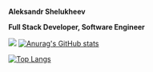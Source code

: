 **Aleksandr Shelukheev**

**Full Stack Developer, Software Engineer**

![](https://github.githubassets.com/images/icons/emoji/unicode/1f918.png?v8)
[![Anurag's GitHub stats](https://github-readme-stats.vercel.app/api?username=aleksandr-shel)](https://github.com/anuraghazra/github-readme-stats)

[![Top Langs](https://github-readme-stats.vercel.app/api/top-langs/?username=aleksandr-shel&layout=compact)](https://github.com/anuraghazra/github-readme-stats)

<!--![](https://pluralsight.imgix.net/paths/path-icons/csharp-e7b8fcd4ce.png) -->
